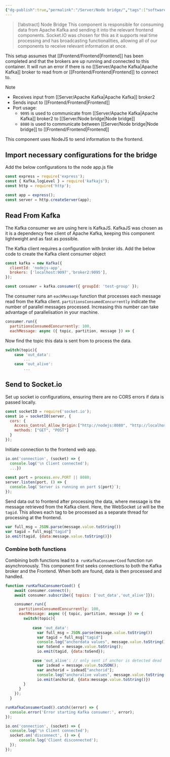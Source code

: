 ```yaml
---
{"dg-publish":true,"permalink":"/Server/Node bridge/","tags":["software","parallel-processing","data-processing","socketio","websocket","backend","real-time-processing"],"noteIcon":""}
---
```


> [!abstract] Node Bridge
> This component is responsible for consuming data from Apache Kafka and sending it into the relevant frontend components. Socket.IO was chosen for this as it supports real time processing and has broadcasting functionalities, allowing all of our components to receive relevant information at once.

This setup assumes that [[Frontend/Frontend\|Frontend]] has been completed and that the brokers are up running and connected to this container. It will run an error if there is no [[Server/Apache Kafka\|Apache Kafka]] broker to read from or [[Frontend/Frontend\|Frontend]] to connect to.

> [!note]
> - Receives input from [[Server/Apache Kafka\|Apache Kafka]] broker2
> - Sends input to [[Frontend/Frontend\|Frontend]]
> - Port usage:
> 	- `9095` is used to communicate from [[Server/Apache Kafka\|Apache Kafka]] broker2 to [[Server/Node bridge\|Node bridge]]
> 	- `8080` is used to communicate between [[Server/Node bridge\|Node bridge]] to [[Frontend/Frontend\|Frontend]]

This component uses NodeJS to send information to the frontend.

## Import necessary configurations for the bridge

Add the below configurations to the node app.js file

```javascript
const express = require('express');
const { Kafka,logLevel } = require('kafkajs');
const http = require('http');

const app = express();
const server = http.createServer(app);
```

## Read From Kafka

The Kafka consumer we are using here is KafkaJS. KafkaJS was chosen as it is a dependency free client of Apache Kafka, keeping this component lightweight and as fast as possible.

The Kafka client requires a configuration with broker ids. Add the below code to create the Kafka client consumer object
```javascript
const kafka = new Kafka({
  clientId: 'nodejs-app',
  brokers: ['localhost:9097','broker2:9095'],
});

const consumer = kafka.consumer({ groupId: 'test-group' });
```

The consumer runs an `eachMessage` function that processes each message read from the Kafka client. `partitionsConsumedConcurrently` indicate the number of parallel messages processed. Increasing this number can take advantage of parallelisation in your machine.

```javascript
consumer.run({
  partitionsConsumedConcurrently: 100,
  eachMessage: async ({ topic, partition, message }) => {
```

Now find the topic this data is sent from to process the data. 

```javascript
switch(topic){
	case 'out_data':
		...
	case 'out_alive':
		...
```

## Send to Socket.io

Set up socket io configurations, ensuring there are no CORS errors if data is passed locally.

```javascript
const socketIO = require('socket.io');
const io = socketIO(server, {
  cors: {
    Access_Control_Allow_Origin:["http://nodejs:8080", "http://localhost:8080"],
    methods: ["GET", "POST"]
  }
});
```

Initiate connection to the frontend web app.

```javascript
io.on('connection', (socket) => {
  console.log('\n Client connected');
  ...})
  
const port = process.env.PORT || 8080;
server.listen(port, () => {
  console.log(`Server is running on port ${port}`);
});
```

Send data out to frontend after processing the data, where message is the message retrieved from the Kafka client. Here, the WebSocket `id` will be the `tagid`. This allows each tag to be processed as a separate thread for processing at the frontend.

```javascript
var full_msg = JSON.parse(message.value.toString())
var tagid = full_msg["tagid"]
io.emit(tagid, {data:message.value.toString()})
```

### Combine both functions

Combining both functions lead to a` runKafkaConsumerCood` function run asynchronously. This component first seeks connections to both the Kafka broker and the Frontend. When both are found, data is then processed and handled.

```javascript
function runKafkaConsumerCood() {
    await consumer.connect();
    await consumer.subscribe({ topics: ['out_data','out_alive']});

    consumer.run({
      partitionsConsumedConcurrently: 100,
      eachMessage: async ({ topic, partition, message }) => {
        switch(topic){
        
            case 'out_data':
              var full_msg = JSON.parse(message.value.toString())
              var tagid = full_msg["tagid"]
              console.log("anchordata values", message.value.toString());
              var toSend = message.value.toString();
              io.emit(tagid, {data:toSend});

            case 'out_alive': // only sent if anchor is detected dead
              var isdead = message.value.toJSON();
              var anchorid = isdead["anchorid"];
              console.log("anchoralive values", message.value.toString());
              io.emit(anchorid, {data:message.value.toString()})
        }
      }
    });
  }

runKafkaConsumerCood().catch((error) => {
  console.error('Error starting Kafka consumer:', error);
});

io.on('connection', (socket) => {
  console.log('\n Client connected');
  socket.on('disconnect', () => {
	  console.log('Client disconnected');
  });
});
```